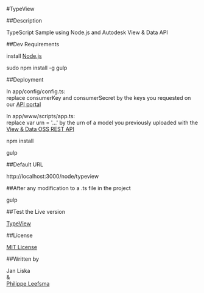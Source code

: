 #TypeView

##Description

TypeScript Sample using Node.js and Autodesk View & Data API

##Dev Requirements

install [Node.js](https://nodejs.org/en/download/)

sudo npm install -g gulp

##Deployment

In app/config/config.ts:<br/>
replace consumerKey and consumerSecret by the keys you requested on our [API portal](https://developer.autodesk.com/api/view-and-data-api/)

In app/www/scripts/app.ts:<br/>
replace var urn = '...' by the urn of a model you previously uploaded with the [View & Data OSS REST API](https://developer.autodesk.com/api/view-and-data-api/#step1)

npm install

gulp

##Default URL

http://localhost:3000/node/typeview

##After any modification to a .ts file in the project

gulp

##Test the Live version

[TypeView](http://viewer.autodesk.io/node/typeview)

##License

[MIT License](http://opensource.org/licenses/MIT)

##Written by

Jan Liska <br/>
& <br/>
[Philippe Leefsma](http://adndevblog.typepad.com/cloud_and_mobile/philippe-leefsma.html)
